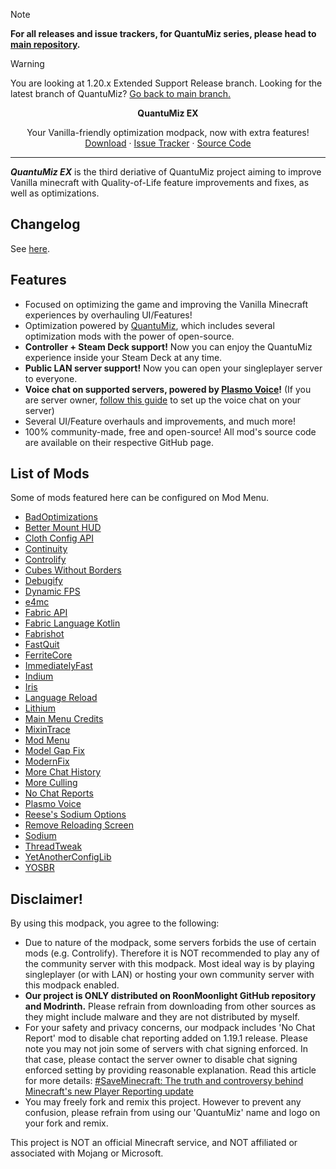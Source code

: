 > [!note]
> **For all releases and issue trackers, for QuantuMiz series, please head to [main repository](https://github.com/RoonMoonlight/QuantuMiz).**

> [!warning]
>You are looking at 1.20.x Extended Support Release branch. Looking for the latest branch of QuantuMiz? [Go back to main branch.](https://github.com/RoonMoonlight/QuantuMiz-EX)

<!-- TITLE -->
<p align="center">
  <b>QuantuMiz EX</b>
  <p align="center">
    Your Vanilla-friendly optimization modpack, now with extra features!
    <br />
    <a href="https://modrinth.com/modpack/quantumiz-ex/versions">Download</a>
    ·
    <a href="https://github.com/RoonMoonlight/QuantuMiz/issues">Issue Tracker</a>
    ·
    <a href="https://github.com/RoonMoonlight/QuantuMiz-EX">Source Code</a>
  </p>
</p>

---

***QuantuMiz EX*** is the third deriative of QuantuMiz project aiming to improve Vanilla minecraft with Quality-of-Life feature improvements and fixes, as well as optimizations.

## Changelog
See [here](https://github.com/RoonMoonlight/QuantuMiz/releases).

## Features
* Focused on optimizing the game and improving the Vanilla Minecraft experiences by overhauling UI/Features!
* Optimization powered by [QuantuMiz](https://modrinth.com/modpack/quantumiz), which includes several optimization mods with the power of open-source.
* **Controller + Steam Deck support!** Now you can enjoy the QuantuMiz experience inside your Steam Deck at any time.
* **Public LAN server support!** Now you can open your singleplayer server to everyone.
* **Voice chat on supported servers, powered by [Plasmo Voice](https://plasmovoice.com/)!** (If you are server owner, [follow this guide](https://plasmovoice.com/docs/server/installing/) to set up the voice chat on your server)
* Several UI/Feature overhauls and improvements, and much more!
* 100% community-made, free and open-source! All mod's source code are available on their respective GitHub page.

## List of Mods
Some of mods featured here can be configured on Mod Menu.

* [BadOptimizations](https://modrinth.com/mod/badoptimizations)
* [Better Mount HUD](https://modrinth.com/mod/better-mount-hud)
* [Cloth Config API](https://modrinth.com/mod/cloth-config)
* [Continuity](https://modrinth.com/mod/continuity)
* [Controlify](https://modrinth.com/mod/controlify)
* [Cubes Without Borders](https://modrinth.com/mod/cubes-without-borders)
* [Debugify](https://modrinth.com/mod/debugify)
* [Dynamic FPS](https://modrinth.com/mod/dynamic-fps)
* [e4mc](https://modrinth.com/mod/e4mc)
* [Fabric API](https://modrinth.com/mod/fabric-api)
* [Fabric Language Kotlin](https://modrinth.com/mod/fabric-language-kotlin)
* [Fabrishot](https://modrinth.com/mod/fabrishot)
* [FastQuit](https://modrinth.com/mod/fastquit)
* [FerriteCore](https://modrinth.com/mod/ferrite-core)
* [ImmediatelyFast](https://modrinth.com/mod/immediatelyfast)
* [Indium](https://modrinth.com/mod/indium)
* [Iris](https://modrinth.com/mod/iris)
* [Language Reload](https://modrinth.com/mod/language-reload)
* [Lithium](https://modrinth.com/mod/lithium)
* [Main Menu Credits](https://modrinth.com/mod/main-menu-credits)
* [MixinTrace](https://modrinth.com/mod/mixintrace)
* [Mod Menu](https://modrinth.com/mod/modmenu)
* [Model Gap Fix](https://modrinth.com/mod/modelfix)
* [ModernFix](https://modrinth.com/mod/modernfix)
* [More Chat History](https://modrinth.com/mod/morechathistory)
* [More Culling](https://modrinth.com/mod/moreculling)
* [No Chat Reports](https://modrinth.com/mod/no-chat-reports)
* [Plasmo Voice](https://modrinth.com/plugin/plasmo-voice)
* [Reese's Sodium Options](https://modrinth.com/mod/reeses-sodium-options)
* [Remove Reloading Screen](https://modrinth.com/mod/rrls)
* [Sodium](https://modrinth.com/mod/sodium)
* [ThreadTweak](https://modrinth.com/mod/threadtweak)
* [YetAnotherConfigLib](https://modrinth.com/mod/yacl)
* [YOSBR](https://modrinth.com/mod/yosbr)

## Disclaimer!
By using this modpack, you agree to the following:
* Due to nature of the modpack, some servers forbids the use of certain mods (e.g. Controlify). Therefore it is NOT recommended to play any of the community server with this modpack. Most ideal way is by playing singleplayer (or with LAN) or hosting your own community server with this modpack enabled.
* **Our project is ONLY distributed on RoonMoonlight GitHub repository and Modrinth.** Please refrain from downloading from other sources as they might include malware and they are not distributed by myself.
* For your safety and privacy concerns, our modpack includes 'No Chat Report' mod to disable chat reporting added on 1.19.1 release. Please note you may not join some of servers with chat signing enforced. In that case, please contact the server owner to disable chat signing enforced setting by providing reasonable explanation. Read this article for more details: [#SaveMinecraft: The truth and controversy behind Minecraft's new Player Reporting update](https://www.windowscentral.com/gaming/minecraft/saveminecraft-the-truth-and-controversy-behind-minecrafts-new-player-reporting)
* You may freely fork and remix this project. However to prevent any confusion, please refrain from using our 'QuantuMiz' name and logo on your fork and remix.

This project is NOT an official Minecraft service, and NOT affiliated or associated with Mojang or Microsoft.
